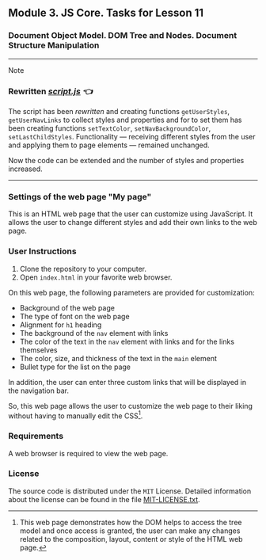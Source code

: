 ## Module 3. JS Core. Tasks for Lesson 11

### Document Object Model. DOM Tree and Nodes. Document Structure Manipulation

---
> [!NOTE]
>
> ### Rewritten ***[script.js](https://github.com/it-tinyangel/JS-core-the-Document-Object-Model-the-DOM-Tree-and-Nodes-Settings-of-web-page-using-DOM/blob/feature/property_functions-en/js/script.js) :point_left:***
>  
> The script has been *rewritten* and creating functions `getUserStyles`, `getUserNavLinks` to collect styles and properties and for to set them has been creating functions  `setTextColor`, `setNavBackgroundColor`, `setLastChildStyles`. Functionality — receiving different styles from the user and applying them to page elements — remained unchanged.
>
> Now the code can be extended and the number of styles and properties increased.

---

### Settings of the web page "My page"

This is an HTML web page that the user can customize using JavaScript. It allows the user to change different styles and add their own links to the web page.

### User Instructions

1. Clone the repository to your computer.
2. Open `index.html` in your favorite web browser.

On this web page, the following parameters are provided for customization:

- Background of the web page
- The type of font on the web page
- Alignment for `h1` heading
- The background of the `nav` element with links
- The color of the text in the `nav` element with links and for the links themselves
- The color, size, and thickness of the text in the `main` element
- Bullet type for the list on the page

In addition, the user can enter three custom links that will be displayed in the navigation bar.

So, this web page allows the user to customize the web page to their liking without having to manually edit the CSS[^1].

[^1]: This web page demonstrates how the DOM helps to access the tree model and once access is granted, the user can make any changes related to the composition, layout, content or style of the HTML web page.

### Requirements

A web browser is required to view the web page.

### License

The source code is distributed under the `MIT` License. Detailed information about the license can be found in the file [MIT-LICENSE.txt](https://github.com/it-tinyangel/JS-core-the-Document-Object-Model-the-DOM-Tree-and-Nodes-Settings-of-web-page-using-DOM/blob/feature/property_functions-en/MIT-LICENSE.txt).
